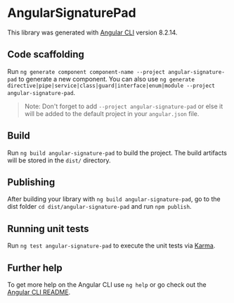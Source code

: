 # AngularSignaturePad

This library was generated with [Angular CLI](https://github.com/angular/angular-cli) version 8.2.14.

## Code scaffolding

Run `ng generate component component-name --project angular-signature-pad` to generate a new component. You can also use `ng generate directive|pipe|service|class|guard|interface|enum|module --project angular-signature-pad`.
> Note: Don't forget to add `--project angular-signature-pad` or else it will be added to the default project in your `angular.json` file. 

## Build

Run `ng build angular-signature-pad` to build the project. The build artifacts will be stored in the `dist/` directory.

## Publishing

After building your library with `ng build angular-signature-pad`, go to the dist folder `cd dist/angular-signature-pad` and run `npm publish`.

## Running unit tests

Run `ng test angular-signature-pad` to execute the unit tests via [Karma](https://karma-runner.github.io).

## Further help

To get more help on the Angular CLI use `ng help` or go check out the [Angular CLI README](https://github.com/angular/angular-cli/blob/master/README.md).

